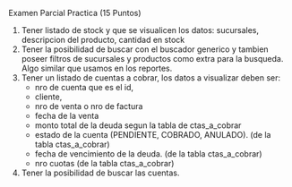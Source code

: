 Examen Parcial Practica (15 Puntos)
1. Tener listado de stock y que se visualicen los datos: sucursales, descripcion del producto, cantidad en stock
2. Tener la posibilidad de buscar con el buscador generico y tambien poseer filtros de sucursales y productos como extra 
para la busqueda. Algo similar que usamos en los reportes.
3. Tener un listado de cuentas a cobrar, los datos a visualizar deben ser: 
    - nro de cuenta que es el id, 
    - cliente, 
    - nro de venta o nro de factura
    - fecha de la venta
    - monto total de la deuda segun la tabla de ctas_a_cobrar
    - estado de la cuenta (PENDIENTE, COBRADO, ANULADO). (de la tabla ctas_a_cobrar)
    - fecha de vencimiento de la deuda. (de la tabla ctas_a_cobrar)
    - nro cuotas (de la tabla ctas_a_cobrar)
4. Tener la posibilidad de buscar las cuentas. 